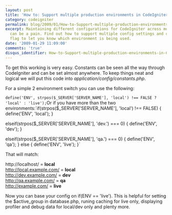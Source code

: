 ```yaml
---
layout: post
title: 'How to: Support multiple production environments in CodeIgniter'
category: codeigniter
permalink: blog/2009/01/How-to-Support-multiple-production-environments-in-CodeIgniter
excerpt: Maintaining different configurations for CodeIgniter across multiple environments
  can be a pain. Find out how to support multiple config settings and create a instance-wide
  flag to let you know which environment is being used.
date: '2009-01-29 11:09:00'
comments: 'true'
disqus_identifier: How-to-Support-multiple-production-environments-in-CodeIgniter
---
```


To get this working is very easy. Constants can be seen all the way through CodeIgniter and can be set almost anywhere. To keep things neat and logical we will put this code into _application/config/constants.php_.

For a simple 2 environment switch you can use the following:

`define('ENV', strpos($_SERVER['SERVER_NAME'], 'local') !== FALSE ? 'local' : 'live');`Or if you have more than the two environments:`if(strpos($_SERVER['SERVER_NAME'], 'local') !== FALSE) { 
  define('ENV', 'local');
}

elseif(strpos($_SERVER['SERVER_NAME'], 'dev.') === 0) { 
  define('ENV', 'dev');
}

elseif(strpos($_SERVER['SERVER_NAME'], 'qa.') === 0) {
  define('ENV', 'qa');
}
else { 
  define('ENV', 'live');
}`

That will match:  
  
  
http://localhost/ = **local**  
http://local.example.com/ = **local**  
http://dev.example.com/ = **dev**  
http://qa.example.com/ = **qa**  
http://example.com/ = **live**

Now you can base your config on if(ENV == 'live'). This is helpful for setting the $active\_group in database.php, runing caching for live only, displaying profiler and debug data for local/dev only and plenty more.

